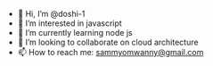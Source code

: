 - 👋 Hi, I’m @doshi-1
- 👀 I’m interested in javascript
- 🌱 I’m currently learning node js
- 💞️ I’m looking to collaborate on cloud architecture
- 📫 How to reach me: sammyomwanny@gmail.com

<!---
doshi-1/doshi-1 is a ✨ special ✨ repository because its `README.md` (this file) appears on your GitHub profile.
You can click the Preview link to take a look at your changes.
--->
